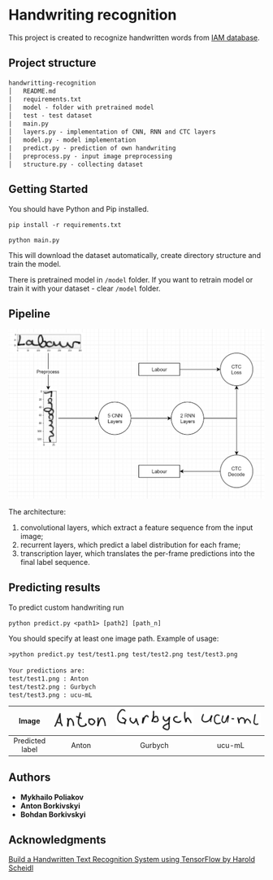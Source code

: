 # Handwriting recognition

This project is created to recognize handwritten words from [IAM database](http://www.fki.inf.unibe.ch/databases/iam-handwriting-database). 

## Project structure
```
handwritting-recognition
│   README.md
|   requirements.txt
│   model - folder with pretrained model   
│   test - test dataset
|   main.py
│   layers.py - implementation of CNN, RNN and CTC layers
│   model.py - model implementation
|   predict.py - prediction of own handwriting
│   preprocess.py - input image preprocessing
│   structure.py - collecting dataset
```

## Getting Started

You should have Python and Pip installed.

```
pip install -r requirements.txt
```

```
python main.py
```

This will download the dataset automatically, create directory structure and train the model.

There is pretrained model in `/model` folder. If you want to retrain model or train it with your dataset - clear `/model` folder.

## Pipeline
![alt text](scheme.png)

The architecture:
1) convolutional layers, which extract a feature sequence from the input image;
2) recurrent layers, which predict a label distribution for each frame;
3) transcription layer, which translates the per-frame predictions into the final label sequence.


## Predicting results
To predict custom handwriting run

    python predict.py <path1> [path2] [path_n]
You should specify at least one image path. Example of usage:

    >python predict.py test/test1.png test/test2.png test/test3.png

    Your predictions are:
    test/test1.png : Anton
    test/test2.png : Gurbych
    test/test3.png : ucu-mL

| Image | ![Anton](test/test1.png) | ![Gurbych](test/test2.png) | ![ucu-ml](test/test3.png) |
| :---: | :---: | :---: | :---: |
| Predicted label | Anton | Gurbych | ucu-mL


## Authors

* **Mykhailo Poliakov** 
* **Anton Borkivskyi**
* **Bohdan Borkivskyi**

## Acknowledgments

[Build a Handwritten Text Recognition System using TensorFlow by Harold Scheidl](https://towardsdatascience.com/build-a-handwritten-text-recognition-system-using-tensorflow-2326a3487cd5)
